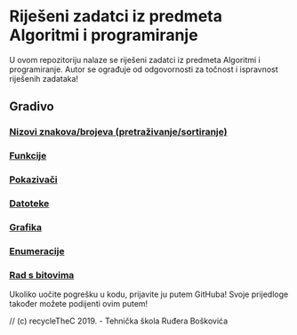 # Riješeni zadatci iz predmeta Algoritmi i programiranje

U ovom repozitoriju nalaze se riješeni zadatci iz predmeta Algoritmi i programiranje.
Autor se ograđuje od odgovornosti za točnost i ispravnost riješenih zadataka!

## Gradivo

### [Nizovi znakova/brojeva (pretraživanje/sortiranje)](nizovi/)
### [Funkcije](funkcije/)
### [Pokazivači](funkcije/funkcije_pokazivaci)
### [Datoteke](datoteke/)
### [Grafika](grafika/)
### [Enumeracije](enumeracija/)
### [Rad s bitovima](bitovi/)

Ukoliko uočite pogrešku u kodu, prijavite ju putem GitHuba!
Svoje prijedloge također možete podijenti ovim putem!

// (c) recycleTheC 2019. - Tehnička škola Ruđera Boškovića
